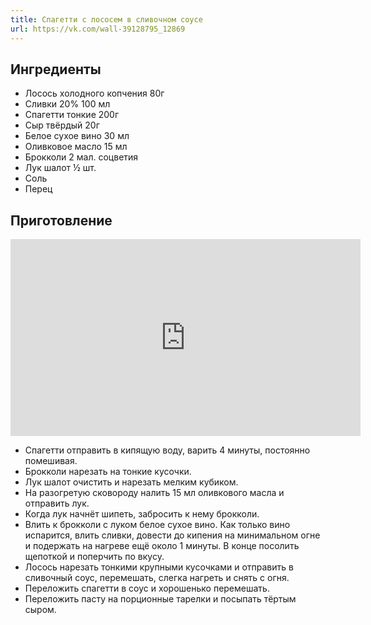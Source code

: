 ```yaml
---
title: Спагетти с лососем в сливочном соусе
url: https://vk.com/wall-39128795_12869
---
```


## Ингредиенты

- Лосось холодного копчения 80г
- Сливки 20% 100 мл
- Спагетти тонкие 200г
- Сыр твёрдый 20г
- Белое сухое вино 30 мл
- Оливковое масло 15 мл
- Брокколи 2 мал. соцветия
- Лук шалот ½ шт.
- Соль
- Перец

## Приготовление

<iframe width="560" height="315" src="https://www.youtube.com/embed/tzl-DRCYPv8?si=72kBgv4wzTuDp7xr" title="YouTube video player" frameborder="0" allow="accelerometer; autoplay; clipboard-write; encrypted-media; gyroscope; picture-in-picture; web-share" referrerpolicy="strict-origin-when-cross-origin" allowfullscreen></iframe>

- Спагетти отправить в кипящую воду, варить 4 минуты, постоянно помешивая.
- Брокколи нарезать на тонкие кусочки.
- Лук шалот очистить и нарезать мелким кубиком.
- На разогретую сковороду налить 15 мл оливкового масла и отправить лук.
- Когда лук начнёт шипеть, забросить к нему брокколи.
- Влить к брокколи с луком белое сухое вино. Как только вино испарится, влить сливки, довести до кипения на минимальном
  огне и подержать на нагреве ещё около 1 минуты. В конце посолить щепоткой и поперчить по вкусу.
- Лосось нарезать тонкими крупными кусочками и отправить в сливочный соус, перемешать, слегка нагреть и снять с огня.
- Переложить спагетти в соус и хорошенько перемешать.
- Переложить пасту на порционные тарелки и посыпать тёртым сыром.
